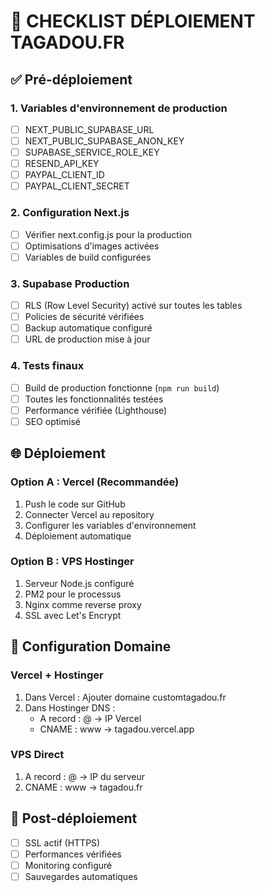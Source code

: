 # 🚀 CHECKLIST DÉPLOIEMENT TAGADOU.FR

## ✅ Pré-déploiement

### 1. Variables d'environnement de production
- [ ] NEXT_PUBLIC_SUPABASE_URL
- [ ] NEXT_PUBLIC_SUPABASE_ANON_KEY
- [ ] SUPABASE_SERVICE_ROLE_KEY
- [ ] RESEND_API_KEY
- [ ] PAYPAL_CLIENT_ID 
- [ ] PAYPAL_CLIENT_SECRET

### 2. Configuration Next.js
- [ ] Vérifier next.config.js pour la production
- [ ] Optimisations d'images activées
- [ ] Variables de build configurées

### 3. Supabase Production
- [ ] RLS (Row Level Security) activé sur toutes les tables
- [ ] Policies de sécurité vérifiées
- [ ] Backup automatique configuré
- [ ] URL de production mise à jour

### 4. Tests finaux
- [ ] Build de production fonctionne (`npm run build`)
- [ ] Toutes les fonctionnalités testées
- [ ] Performance vérifiée (Lighthouse)
- [ ] SEO optimisé

## 🌐 Déploiement

### Option A : Vercel (Recommandée)
1. Push le code sur GitHub
2. Connecter Vercel au repository
3. Configurer les variables d'environnement
4. Déploiement automatique

### Option B : VPS Hostinger
1. Serveur Node.js configuré
2. PM2 pour le processus
3. Nginx comme reverse proxy
4. SSL avec Let's Encrypt

## 🔗 Configuration Domaine

### Vercel + Hostinger
1. Dans Vercel : Ajouter domaine customtagadou.fr
2. Dans Hostinger DNS :
   - A record : @ → IP Vercel
   - CNAME : www → tagadou.vercel.app

### VPS Direct
1. A record : @ → IP du serveur
2. CNAME : www → tagadou.fr

## 🔄 Post-déploiement
- [ ] SSL actif (HTTPS)
- [ ] Performances vérifiées
- [ ] Monitoring configuré
- [ ] Sauvegardes automatiques
